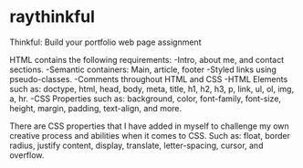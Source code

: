 # raythinkful
Thinkful: Build your portfolio web page assignment

HTML contains the following requirements: 
-Intro, about me, and contact sections.
-Semantic containers: Main, article, footer
-Styled links using pseudo-classes.
-Comments throughout HTML and CSS
-HTML Elements such as: doctype, html, head, body, meta, title, h1, h2, h3, p, link, ul, ol, img, a, hr.
-CSS Properties such as: background, color, font-family, font-size, height, margin, padding, text-align, and more.

There are CSS properties that I have added in myself to challenge my own creative process and abilities when it comes to CSS.
Such as: float, border radius, justify content, display, translate, letter-spacing, cursor, and overflow.
